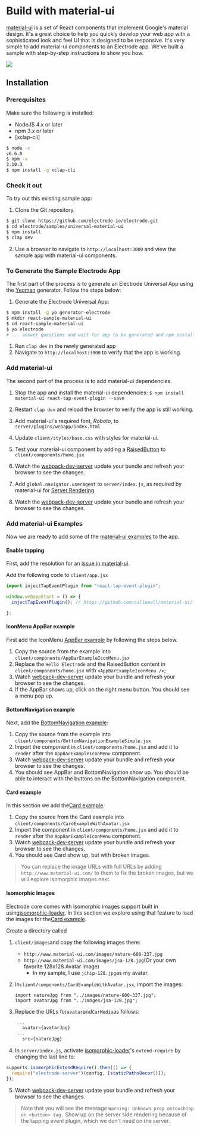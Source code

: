 # Build with material-ui

[material-ui](http://www.material-ui.com/) is a set of React components that implement Google's material design. It's a great choice to help you quickly develop your web app with a sophisticated look and feel UI that is designed to be responsive. It's very simple to add material-ui components to an Electrode app. We've built a sample with step-by-step instructions to show you how.

![](https://cloud.githubusercontent.com/assets/5876741/19024379/377359ec-88b7-11e6-863b-a41133cc42ef.png)

## Installation

### Prerequisites

Make sure the following is installed:  
* NodeJS 4.x or later  
* npm 3.x or later  
* [xclap-cli]

```bash
$ node -v
v6.6.0
$ npm -v
3.10.3
$ npm install -g xclap-cli
```

### Check it out

To try out this existing sample app:
1. Clone the Git repository.
```bash
$ git clone https://github.com/electrode-io/electrode.git
$ cd electrode/samples/universal-material-ui
$ npm install
$ clap dev
```
2. Use a browser to navigate to `http://localhost:3000` and view the sample app with material-ui components.

### To Generate the Sample Electrode App

The first part of the process is to generate an Electrode Universal App using the [Yeoman](http://yeoman.io/) generator. Follow the steps below:

1.  Generate the Electrode Universal App:
```bash
$ npm install -g yo generator-electrode
$ mkdir react-sample-material-ui
$ cd react-sample-material-ui
$ yo electrode
# ... answer questions and wait for app to be generated and npm install completed ...
```

1.  Run `clap dev` in the newly generated app
2.  Navigate to `http://localhost:3000` to verify that the app is working.

### Add material-ui

The second part of the process is to add material-ui dependencies.

1.  Stop the app and install the material-ui dependencies: `$ npm install material-ui react-tap-event-plugin --save`

2.  Restart `clap dev` and reload the browser to verify the app is still working.

3.  Add material-ui's required font, _Roboto_, to `server/plugins/webapp/index.html`

4.  Update `client/styles/base.css` with styles for material-ui.

5.  Test your material-ui component by adding a [RaisedButton](http://www.material-ui.com/#/components/raised-button) to `client/components/home.jsx`

6.  Watch the [webpack-dev-server](https://webpack.github.io/docs/webpack-dev-server.html) update your bundle and refresh your browser to see the changes.

7.  Add `global.navigator.userAgent` to `server/index.js`, as required by material-ui for [Server Rendering](http://www.material-ui.com/#/get-started/server-rendering).

8.  Watch the [webpack-dev-server](https://webpack.github.io/docs/webpack-dev-server.html) update your bundle and refresh your browser to see the changes.

### Add material-ui Examples

Now we are ready to add some of the [material-ui examples](http://www.material-ui.com/#/components/app-bar) to the app.

#### Enable tapping

First, add the resolution for an [issue in material-ui](https://github.com/callemall/material-ui/issues/4670).

Add the following code to `client/app.jsx`


```js
import injectTapEventPlugin from "react-tap-event-plugin";

window.webappStart = () => {
  injectTapEventPlugin(); // https://github.com/callemall/material-ui/issues/4670

};
```

#### IconMenu AppBar example

First add the IconMenu [AppBar example](http://www.material-ui.com/#/components/app-bar) by following the steps below.

1.  Copy the source from the example into `client/components/AppBarExampleIconMenu.jsx`
2.  Replace the `Hello Electrode` and the RaisedButton content in `client/components/home.jsx` with `<AppBarExampleIconMenu />`;
3.  Watch [webpack-dev-server](https://webpack.github.io/docs/webpack-dev-server.html) update your bundle and refresh your browser to see the changes.
4.  If the AppBar shows up, click on the right menu button. You should see a menu pop up.

#### BottomNavigation example

Next, add the [BottomNavigation example](http://www.material-ui.com/#/components/bottom-navigation):

1.  Copy the source from the example into `client/components/BottomNavigationExampleSimple.jsx`
2.  Import the component in `client/components/home.jsx` and add it to `render` after the `AppBarExampleIconMenu`
    component.
3.  Watch [webpack-dev-server](https://webpack.github.io/docs/webpack-dev-server.html) update your bundle and refresh your browser to see the changes.
4.  You should see AppBar and BottomNavigation show up. You should be able to interact with the buttons on the BottomNavigation component.

#### Card example

In this section we add the[Card example](http://www.material-ui.com/#/components/card).

1.  Copy the source from the Card example into `client/components/CardExampleWithAvatar.jsx`
2.  Import the component in `client/components/home.jsx` and add it to `render` after the `AppBarExampleIconMenu`  component.
3.  Watch [webpack-dev-server](https://webpack.github.io/docs/webpack-dev-server.html) update your bundle and refresh your browser to see the changes.
4.  You should see Card show up, but with broken images.

> You can replace the image URLs with full URLs by adding `http://www.material-ui.com/`  to them to fix the broken images, but we will explore isomorphic images next.

#### Isomorphic Images

Electrode core comes with isomorphic images support built in using[isomorphic-loader](https://github.com/electrode-io/isomorphic-loader). In this section we explore using that feature to load the images for the[Card example](http://www.material-ui.com/#/components/card).

Create a directory called

1.  `client/images`and copy the following images there:
    -   `http://www.material-ui.com/images/nature-600-337.jpg`
    -   `http://www.material-ui.com/images/jsa-128.jpg`(Or your own favorite 128x128 Avatar image)
        -   In my sample, I use `jchip-128.jpg`as my avatar.
2.  In`client/components/CardExampleWithAvatar.jsx`, import the images:

        import natureJpg from "../images/nature-600-337.jpg";
        import avatarJpg from "../images/jsa-128.jpg";

3.  Replace the URLs for`avatar`and`CarMedia`as follows:

```js
    ...
      avatar={avatarJpg}
    ...
      src={natureJpg}
```

4.  In `server/index.js`, activate [isomorphic-loader](https://github.com/electrode-io/isomorphic-loader)'s `extend-require` by changing the last line to:

```js
supports.isomorphicExtendRequire().then(() => {
  require("electrode-server")(config, [staticPathsDecor()]);
});
```

5.  Watch [webpack-dev-server](https://webpack.github.io/docs/webpack-dev-server.html) update your bundle and refresh your browser to see the changes.

> Note that you will see the message `Warning: Unknown prop onTouchTap on <button> tag.` Show up on the server side rendering because of the tapping event plugin, which we don't need on the server.
